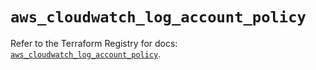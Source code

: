 # `aws_cloudwatch_log_account_policy`

Refer to the Terraform Registry for docs: [`aws_cloudwatch_log_account_policy`](https://registry.terraform.io/providers/hashicorp/aws/6.19.0/docs/resources/cloudwatch_log_account_policy).
